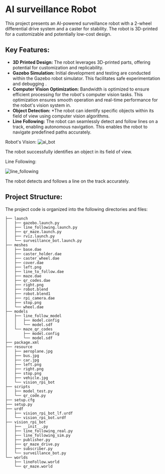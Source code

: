 # AI surveillance Robot


This project presents an AI-powered surveillance robot with a 2-wheel differential drive system and a caster for stability. The robot is 3D-printed for a customizable and potentially low-cost design.

## Key Features:

* **3D Printed Design:** The robot leverages 3D-printed parts, offering potential for customization and replicability.
* **Gazebo Simulation:** Initial development and testing are conducted within the Gazebo robot simulator. This facilitates safe experimentation and debugging . 
* **Computer Vision Optimization:** Bandwidth is optimized to ensure efficient processing for the robot's computer vision tasks. This optimization ensures smooth operation and real-time performance for the robot's vision system in.
* **Object Detection:** *The robot can identify specific objects within its field of view using computer vision algorithms. 
* **Line Following:** The robot can seamlessly detect and follow lines on a track, enabling autonomous navigation. This enables the robot to navigate predefined paths accurately.

Robot's Vision:
 ![ai_bot](https://github.com/hrishikesh829370/AI_Survaillence_Robot/assets/131910887/511fb011-dbbc-4049-9cb4-835c192d574c)

The robot successfully identifies an object in its field of view.

Line Following:

 ![line_following](https://github.com/hrishikesh829370/AI_Survaillence_Robot/assets/131910887/c3fd8b5b-ee67-44dc-809e-372f31f99f2b)

The robot detects and follows a line on the track accurately.

## Project Structure:

The project code is organized into the following directories and files:

```
├── launch
│   ├── gazebo.launch.py
│   ├── line_following.launch.py
│   ├── qr_maze.launch.py
│   ├── rviz.launch.py
│   └── surveillance_bot.launch.py
├── meshes
│   ├── base.dae
│   ├── caster_holder.dae
│   ├── caster_wheel.dae
│   ├── cover.dae
│   ├── left.png
│   ├── line_to_follow.dae
│   ├── maze.dae
│   ├── qr_codes.dae
│   ├── right.png
│   ├── robot.blend
│   ├── robot.blend1
│   ├── rpi_camera.dae
│   ├── stop.png
│   └── wheel.dae
├── models
│   ├── line_follow_model
│   │   ├── model.config
│   │   └── model.sdf
│   └── maze_qr_codes
│       ├── model.config
│       └── model.sdf
├── package.xml
├── resource
│   ├── aeroplane.jpg
│   ├── bus.jpg
│   ├── car.jpg
│   ├── left.png
│   ├── right.png
│   ├── stop.png
│   ├── vehicle.jpg
│   └── vision_rpi_bot
├── scripts
│   ├── model_test.py
│   └── qr_code.py
├── setup.cfg
├── setup.py
├── urdf
│   ├── vision_rpi_bot_lf.urdf
│   └── vision_rpi_bot.urdf
├── vision_rpi_bot
│   ├── __init__.py
│   ├── line_following_real.py
│   ├── line_following_sim.py
│   ├── publisher.py
│   ├── qr_maze_drive.py
│   ├── subscriber.py
│   └── surveillance_bot.py
└── worlds
    ├── lineFollow.world
    └── qr_maze.world

```

